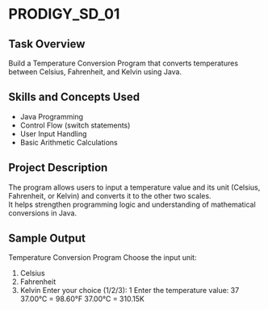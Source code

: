 
# PRODIGY_SD_01

## Task Overview
Build a Temperature Conversion Program that converts temperatures between Celsius, Fahrenheit, and Kelvin using Java.

##  Skills and Concepts Used
- Java Programming
- Control Flow (switch statements)
- User Input Handling
- Basic Arithmetic Calculations

##  Project Description
The program allows users to input a temperature value and its unit (Celsius, Fahrenheit, or Kelvin) and converts it to the other two scales.  
It helps strengthen programming logic and understanding of mathematical conversions in Java.

## Sample Output
Temperature Conversion Program
Choose the input unit:
1. Celsius
2. Fahrenheit
3. Kelvin
Enter your choice (1/2/3): 1
Enter the temperature value: 37
37.00°C = 98.60°F
37.00°C = 310.15K
